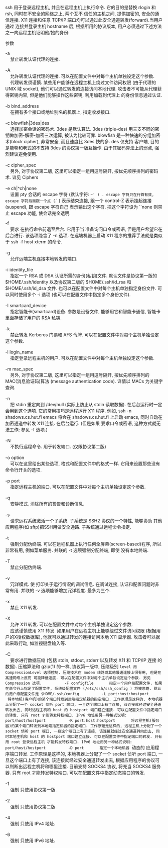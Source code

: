 ssh 用于登录远程主机, 并且在远程主机上执行命令. 它的目的是替换 rlogin 和 rsh, 同时在不安全的网络之上, 两个互不 信任的主机之间, 提供加密的, 安全的通信连接. X11 连接和任意 TCP/IP 端口均可以通过此安全通道转发(forward).当用户通过 连接并登录主机 hostname 后, 根据所用的协议版本, 用户必须通过下述方法之一向远程主机证明他/她的身份:  
  
参数  
  
-a  
    禁止转发认证代理的连接.  
      
-A  
    允许转发认证代理的连接. 可以在配置文件中对每个主机单独设定这个参数.  
    代理转发须谨慎. 某些用户能够在远程主机上绕过文件访问权限 (由于代理的 UNIX 域 socket), 他们可以通过转发的连接访问本地代理. 攻击者不可能从代理获得密钥内容, 但是他们能够操作这些密钥, 利用加载到代理上 的身份信息通过认证.  
      
-b bind_address  
    在拥有多个接口或地址别名的机器上, 指定收发接口.  
      
-c blowfish|3des|des  
    选择加密会话的密码术. 3des 是默认算法. 3des (triple-des) 用三支不同的密钥做加密-解密-加密三次运算, 被认为比较可靠. blowfish 是一种快速的分组加密术(block cipher), 非常安全, 而且速度比 3des 快的多. des 仅支持 客户端, 目的是能够和老式的不支持 3des 的协议第一版互操作. 由于其密码算法上的弱点, 强烈建议避免使用.  
      
-c cipher_spec  
    另外, 对于协议第二版, 这里可以指定一组用逗号隔开, 按优先顺序排列的密码术. 详见 Ciphers  
      
-e ch|^ch|none  
    设置 pty 会话的 escape 字符 (默认字符: `~' ) . escape 字符只在行首有效, escape 字符后面跟一个点 (`.' ) 表示结束连接, 跟一个 control-Z 表示挂起连接(suspend), 跟 escape 字符自己 表示输出这个字符. 把这个字符设为 ``none 则禁止 escape 功能, 使会话完全透明.  
  
-f  
    要求 在执行命令前退至后台. 它用于当 准备询问口令或密语, 但是用户希望它在后台进行. 该选项隐含了 -n 选项. 在远端机器上启动 X11 程序的推荐手法就是类似于 ssh -f host xterm 的命令.  
      
-g  
    允许远端主机连接本地转发的端口.  
      
-i identity_file  
    指定一个 RSA 或 DSA 认证所需的身份(私钥)文件. 默认文件是协议第一版的 $HOME/.ssh/identity 以及协议第二版的 $HOME/.ssh/id_rsa 和 $HOME/.ssh/id_dsa 文件. 也可以在配置文件中对每个主机单独指定身份文件. 可以同时使用多个 -i 选项 (也可以在配置文件中指定多个身份文件).  
      
-I smartcard_device  
    指定智能卡(smartcard)设备. 参数是设备文件, 能够用它和智能卡通信, 智能卡里面存储了用户的 RSA 私钥.  
      
-k  
    禁止转发 Kerberos 门票和 AFS 令牌. 可以在配置文件中对每个主机单独设定这个参数.  
      
-l login_name  
    指定登录远程主机的用户. 可以在配置文件中对每个主机单独设定这个参数.  
      
-m mac_spec  
    另外, 对于协议第二版, 这里可以指定一组用逗号隔开, 按优先顺序排列的 MAC(消息验证码)算法 (message authentication code). 详情以 MACs 为关键字查询.  
      
-n  
    把 stdin 重定向到 /dev/null (实际上防止从 stdin 读取数据). 在后台运行时一定会用到这个选项. 它的常用技巧是远程运行 X11 程序. 例如, ssh -n shadows.cs.hut.fi emacs 将会在 shadows.cs.hut.fi 上启动 emacs, 同时自动在加密通道中转发 X11 连接. 在后台运行. (但是如果 要求口令或密语, 这种方式就无法工作; 参见 -f 选项.)  
      
-N  
    不执行远程命令. 用于转发端口. (仅限协议第二版)  
      
-o option  
    可以在这里给出某些选项, 格式和配置文件中的格式一样. 它用来设置那些没有命令行开关的选项.  
      
-p port  
    指定远程主机的端口. 可以在配置文件中对每个主机单独设定这个参数.  
      
-q  
    安静模式. 消除所有的警告和诊断信息.  
      
-s  
    请求远程系统激活一个子系统. 子系统是 SSH2 协议的一个特性, 能够协助 其他应用程序(如 sftp)把SSH用做安全通路. 子系统通过远程命令指定.  
      
-t  
    强制分配伪终端. 可以在远程机器上执行任何全屏幕(screen-based)程序, 所以非常有用, 例如菜单服务. 并联的 -t 选项强制分配终端, 即使 没有本地终端.  
      
-T  
    禁止分配伪终端.  
      
-v  
    冗详模式. 使 打印关于运行情况的调试信息. 在调试连接, 认证和配置问题时非常有用. 并联的 -v 选项能够增加冗详程度. 最多为三个.  
      
-x  
    禁止 X11 转发.  
      
-X  
    允许 X11 转发. 可以在配置文件中对每个主机单独设定这个参数.  
    应该谨慎使用 X11 转发. 如果用户在远程主机上能够绕过文件访问权限 (根据用户的X授权数据库), 他就可以通过转发的连接访问本地 X11 显示器. 攻击者可以据此采取行动, 如监视键盘输入等.  
      
-C  
    要求进行数据压缩 (包括 stdin, stdout, stderr 以及转发 X11 和 TCP/IP 连接 的数据). 压缩算法和 gzip(1) 的一样, 协议第一版中, 压缩级别 ``level 用 CompressionLevel 选项控制. 压缩技术在 modem 线路或其他慢速连接上很有用, 但是在高速网络上反而 可能降低速度. 可以在配置文件中对每个主机单独设定这个参数. 另见 Compression 选项.  
      
-F configfile  
    指定一个用户级配置文件. 如果在命令行上指定了配置文件, 系统级配置文件 (/etc/ssh/ssh_config ) 将被忽略. 默认的用户级配置文件是 $HOME/.ssh/config  
      
-L port:host:hostport  
    将本地机(客户机)的某个端口转发到远端指定机器的指定端口. 工作原理是这样的, 本地机器上分配了一个 socket 侦听 port 端口, 一旦这个端口上有了连接, 该连接就经过安全通道转发出去, 同时远程主机和 host 的 hostport 端口建立连接. 可以在配置文件中指定端口的转发. 只有 root 才能转发特权端口. IPv6 地址用另一种格式说明: port/host/hostport  
      
-R port:host:hostport  
    将远程主机(服务器)的某个端口转发到本地端指定机器的指定端口. 工作原理是这样的, 远程主机上分配了一个 socket 侦听 port 端口, 一旦这个端口上有了连接, 该连接就经过安全通道转向出去, 同时本地主机和 host 的 hostport 端口建立连接. 可以在配置文件中指定端口的转发. 只有用 root 登录远程主机 才能转发特权端口. IPv6 地址用另一种格式说明: port/host/hostport  
      
-D port  
    指定一个本地机器 ``动态的 应用程序端口转发. 工作原理是这样的, 本地机器上分配了一个 socket 侦听 port 端口, 一旦这个端口上有了连接, 该连接就经过安全通道转发出去, 根据应用程序的协议可以判断出远程主机将和哪里连接. 目前支持 SOCKS4 协议, 将充当 SOCKS4 服务器. 只有 root 才能转发特权端口. 可以在配置文件中指定动态端口的转发.  
      
-1  
    强制 只使用协议第一版.  
      
-2  
    强制 只使用协议第二版.  
      
-4  
    强制 只使用 IPv4 地址.  
      
-6  
    强制 只使用 IPv6 地址.